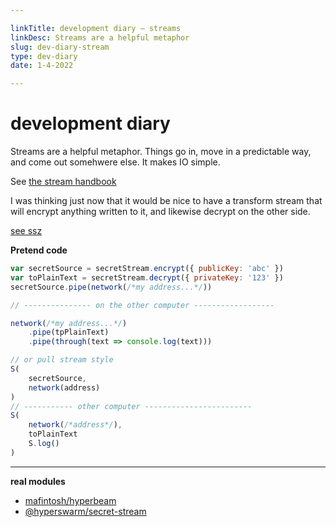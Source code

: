 ```yaml
---

linkTitle: development diary — streams
linkDesc: Streams are a helpful metaphor
slug: dev-diary-stream
type: dev-diary
date: 1-4-2022

---
```


# development diary

Streams are a helpful metaphor. Things go in, move in a predictable way, and come out somehwere else. It makes IO simple.

See [the stream handbook](https://github.com/substack/stream-handbook)

I was thinking just now that it would be nice to have a transform stream that will encrypt anything written to it, and likewise decrypt on the other side.

[see ssz](https://github.com/nichoth/ssz)

__Pretend code__
```js
var secretSource = secretStream.encrypt({ publicKey: 'abc' })
var toPlainText = secretStream.decrypt({ privateKey: '123' })
secretSource.pipe(network(/*my address...*/))

// --------------- on the other computer ------------------

network(/*my address...*/)
    .pipe(tpPlainText)
    .pipe(through(text => console.log(text)))

// or pull stream style
S(
    secretSource,
    network(address)
)
// ----------- other computer ------------------------
S(
    network(/*address*/),
    toPlainText
    S.log()
)
```

------------------------------------------------------------

__real modules__
* [mafintosh/hyperbeam](https://github.com/mafintosh/hyperbeam)
* [@hyperswarm/secret-stream](https://www.npmjs.com/package/@hyperswarm/secret-stream)


